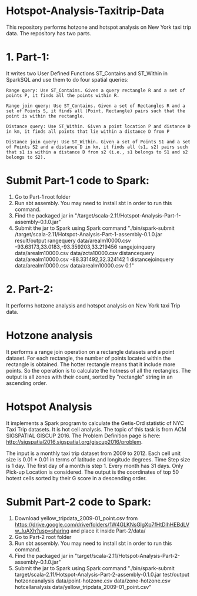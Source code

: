 # Hotspot-Analysis-Taxitrip-Data

This repository performs hotzone and hotspot analysis on New York taxi trip data. The repository has two parts.

# 1. Part-1:
It writes two User Defined Functions ST_Contains and ST_Within in SparkSQL and use them to do four spatial queries:

    Range query: Use ST_Contains. Given a query rectangle R and a set of points P, it finds all the points within R.
    
    Range join query: Use ST_Contains. Given a set of Rectangles R and a set of Points S, it finds all (Point, Rectangle) pairs such that the point is within the rectangle.
    
    Distance query: Use ST_Within. Given a point location P and distance D in km, it finds all points that lie within a distance D from P
    
    Distance join query: Use ST_Within. Given a set of Points S1 and a set of Points S2 and a distance D in km, it finds all (s1, s2) pairs such that s1 is within a distance D from s2 (i.e., s1 belongs to S1 and s2 belongs to S2).

# Submit Part-1 code to Spark:
1. Go to Part-1 root folder
2. Run sbt assembly. You may need to install sbt in order to run this command.
3. Find the packaged jar in "/target/scala-2.11/Hotspot-Analysis-Part-1-assembly-0.1.0.jar"
4. Submit the jar to Spark using Spark command "./bin/spark-submit /target/scala-2.11/Hotspot-Analysis-Part-1-assembly-0.1.0.jar result/output rangequery data/arealm10000.csv -93.63173,33.0183,-93.359203,33.219456 rangejoinquery data/arealm10000.csv data/zcta10000.csv distancequery data/arealm10000.csv -88.331492,32.324142 1 distancejoinquery data/arealm10000.csv data/arealm10000.csv 0.1"


# 2. Part-2:
It performs hotzone analysis and hotspot analysis on New York taxi Trip data.

# Hotzone analysis

It performs a range join operation on a rectangle datasets and a point dataset. For each rectangle, the number of points located within the rectangle is obtained. The hotter rectangle means that it include more points. So the operation is to calculate the hotness of all the rectangles. The output is all zones with their count, sorted by "rectangle" string in an ascending order.

# Hotspot Analysis

It implements a Spark program to calculate the Getis-Ord statistic of NYC Taxi Trip datasets. It is hot cell analysis. The topic of this task is from ACM SIGSPATIAL GISCUP 2016. The Problem Definition page is here: http://sigspatial2016.sigspatial.org/giscup2016/problem. 

The input is a monthly taxi trip dataset from 2009 to 2012. Each cell unit size is 0.01 * 0.01 in terms of latitude and longitude degrees.
Time Step size is 1 day. The first day of a month is step 1. Every month has 31 days.
Only Pick-up Location is considered. The output is the coordinates of top 50 hotest cells sorted by their G score in a descending order.

# Submit Part-2 code to Spark:
1. Download yellow_tripdata_2009-01_point.csv from https://drive.google.com/drive/folders/1W4GLKNsGlgXp7fHtDlhHEBdLVw_IuAXh?usp=sharing and place it inside Part-2/data/
2. Go to Part-2 root folder
3. Run sbt assembly. You may need to install sbt in order to run this command.
4. Find the packaged jar in "target/scala-2.11/Hotspot-Analysis-Part-2-assembly-0.1.0.jar"
5. Submit the jar to Spark using Spark command "./bin/spark-submit target/scala-2.11/Hotspot-Analysis-Part-2-assembly-0.1.0.jar test/output hotzoneanalysis data/point-hotzone.csv data/zone-hotzone.csv hotcellanalysis data/yellow_tripdata_2009-01_point.csv"

